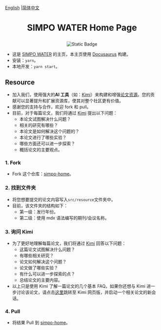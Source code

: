 [English](https://github.com/Jakkwj/simpo-home) |[简体中文](https://github.com/Jakkwj/simpo-home/blob/master/README-zh.md)

# <p align="center">SIMPO WATER Home Page</p>

<div align="center">

![Static Badge](https://img.shields.io/badge/SimpoClient-v0.8.1-blue)

</div>

- 这是 [SIMPO WATER](https://www.simpowater.org/) 的主页，本主页使用 [Docusaurus](https://docusaurus.io/) 构建。
- 安装：`yarn`。
- 本地开发：`yarn start`。

## Resource

- 加入我们，使用强大的**AI 工具**（如：[Kimi](https://kimi.moonshot.cn/)）来构建和增强[论文资源](https://www.simpowater.org/resource)。您的贡献可以显著提升和扩展资源库，使其对整个社区更有价值。
- 感谢您的支持与合作，欢迎 fork 和 pull。
- 目前，对于每篇论文，我们将通过 [Kimi](https://kimi.moonshot.cn/) 提出以下问题：
  - 本论文试图解决什么问题？
  - 相关的研究有哪些？
  - 本论文是如何解决这个问题的？
  - 本论文进行了哪些实验？
  - 哪些方面还可以进一步探索？
  - 概括论文的主要观点。

### 1. Fork

- Fork 这个仓库：[simpo-home](https://github.com/Jakkwj/simpo-home)。

### 2. 找到文件夹

- 将您想要提交的论文内容写入`src/resource`文件夹中。
- 目前，该文件夹的结构如下：
  - 第一级：发行年份。
  - 第二级：使用 mdx 语法编写的期刊/会议名称。

### 3. 询问 Kimi

- 为了更好地理解每篇论文，我们将通过 [Kimi](https://kimi.moonshot.cn/) 回答以下问题：
  - 这篇论文试图解决什么问题？
  - 有哪些相关研究？
  - 论文如何解决这个问题？
  - 论文做了哪些实验？
  - 有什么可以进一步探索的点？
  - 总结论文的主要内容。
- 以上只是使用 Kimi 了解一篇论文的几个基本 FAQ。如果你还想与 Kimi 进一步讨论该论文，请点击[这里](https://kimi.moonshot.cn/)跳转至 Kimi 网页版，并启动一个相关论文的新会话。

### 4. Pull

- 将结果 Pull 到 [simpo-home](https://github.com/Jakkwj/simpo-home)。
